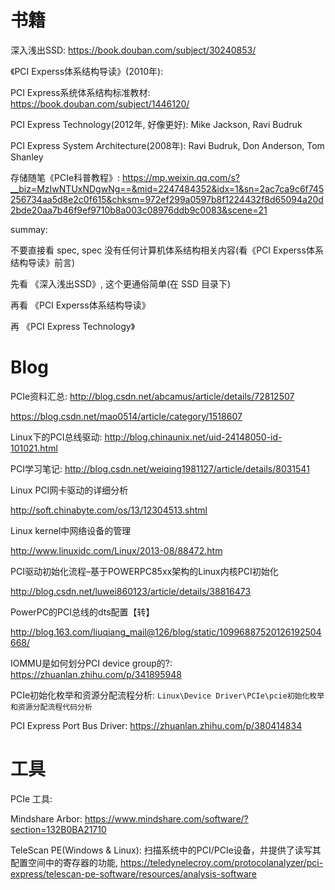 

# 书籍

深入浅出SSD: https://book.douban.com/subject/30240853/

《PCI Experss体系结构导读》(2010年):

PCI Express系统体系结构标准教材: https://book.douban.com/subject/1446120/

PCI Express Technology(2012年, 好像更好): Mike Jackson, Ravi Budruk

PCI Express System Architecture(2008年): Ravi Budruk, Don Anderson, Tom Shanley

存储随笔《PCIe科普教程》: https://mp.weixin.qq.com/s?__biz=MzIwNTUxNDgwNg==&mid=2247484352&idx=1&sn=2ac7ca9c6f745256734aa5d8e2c0f615&chksm=972ef299a0597b8f1224432f8d65094a20d2bde20aa7b46f9ef9710b8a003c08976ddb9c0083&scene=21

summay:

不要直接看 spec, spec 没有任何计算机体系结构相关内容(看《PCI Experss体系结构导读》前言)

先看 《深入浅出SSD》, 这个更通俗简单(在 SSD 目录下)

再看 《PCI Experss体系结构导读》

再 《PCI Express Technology》

# Blog

PCIe资料汇总: http://blog.csdn.net/abcamus/article/details/72812507

https://blog.csdn.net/mao0514/article/category/1518607


Linux下的PCI总线驱动: http://blog.chinaunix.net/uid-24148050-id-101021.html


PCI学习笔记: http://blog.csdn.net/weiqing1981127/article/details/8031541

Linux PCI网卡驱动的详细分析

http://soft.chinabyte.com/os/13/12304513.shtml

Linux kernel中网络设备的管理

http://www.linuxidc.com/Linux/2013-08/88472.htm

PCI驱动初始化流程–基于POWERPC85xx架构的Linux内核PCI初始化

http://blog.csdn.net/luwei860123/article/details/38816473

PowerPC的PCI总线的dts配置【转】

http://blog.163.com/liuqiang_mail@126/blog/static/10996887520126192504668/

IOMMU是如何划分PCI device group的?: https://zhuanlan.zhihu.com/p/341895948

PCIe初始化枚举和资源分配流程分析: `Linux\Device Driver\PCIe\pcie初始化枚举和资源分配流程代码分析`

PCI Express Port Bus Driver: https://zhuanlan.zhihu.com/p/380414834

# 工具

PCIe 工具: 

Mindshare Arbor: https://www.mindshare.com/software/?section=132B0BA21710

TeleScan PE(Windows & Linux): 扫描系统中的PCI/PCIe设备，并提供了读写其配置空间中的寄存器的功能, https://teledynelecroy.com/protocolanalyzer/pci-express/telescan-pe-software/resources/analysis-software

